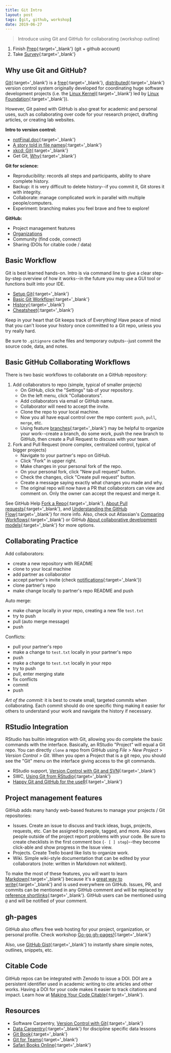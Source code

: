 ```yaml
---
title: Git Intro
layout: post
tags: [git, github, workshop]
date: 2019-06-27
---
```


> Introduce using Git and GitHub for collaborating (workshop outline)

1. Finish [Prep](https://evanwill.github.io/get-git/0-prep.html){:target='_blank'} (git + github account)
2. Take [Survey](https://docs.google.com/forms/d/e/1FAIpQLSeC0XH3vHOAOU9gSMmkdTGrND8PN0AAIo6f5PL5WOAXRWMjNg/viewform?usp=sf_link){:target='_blank'}

## Why use Git and GitHub?

[Git](https://git-scm.com/){:target='_blank'} is a [free](https://www.gnu.org/philosophy/free-sw.en.html){:target='_blank'}, [distributed](https://en.wikipedia.org/wiki/Distributed_version_control){:target='_blank'} version control system originally developed for coordinating huge software development projects (i.e. the [Linux Kernel](https://www.kernel.org/){:target='_blank'} led by [Linux Foundation](https://www.linuxfoundation.org/about){:target='_blank'}). 

However, Git paired with GitHub is also great for academic and personal uses, such as collaborating over code for your research project, drafting articles, or creating lab websites.

**Intro to version control:**

- [notFinal.doc](http://www.phdcomics.com/comics/archive.php?comicid=1531){:target='_blank'}
- [A story told in file names](http://phdcomics.com/comics/archive.php?comicid=1323){:target='_blank'}
- [xkcd: Git](https://xkcd.com/1597/){:target='_blank'}
- Get Git, [Why](https://uidaholib.github.io/get-git/1why.html){:target='_blank'}

**Git for science:**

- Reproducibility: records all steps and participants, ability to share complete history.
- Backup: it is very difficult to delete history--if you commit it, Git stores it with integrity.
- Collaborate: manage complicated work in parallel with multiple people/computers.
- Experiment: branching makes you feel brave and free to explore!

**GitHub:**

- Project management features
- [Organizations](https://evanwill.github.io/_drafts/notes/github-org.html)
- Community (find code, connect)
- Sharing (DOIs for citable code / data)

## Basic Workflow

Git is best learned hands-on. 
Intro is via command line to give a clear step-by-step overview of how it works--in the future you may use a GUI tool or functions built into your IDE.

- [Setup Git](https://evanwill.github.io/get-git/2-setup.html){:target='_blank'}
- [Basic Git Workflow](https://evanwill.github.io/get-git/3-workflow.html){:target='_blank'}
- [History](https://evanwill.github.io/get-git/4-history.html){:target='_blank'}
- [Cheatsheet](https://evanwill.github.io/get-git/cheatsheet.html){:target='_blank'}

Keep in your heart that Git keeps track of Everything! 
Have peace of mind that you can't loose your history once committed to a Git repo, unless you try really hard.

Be sure to `.gitignore` cache files and temporary outputs--just commit the source code, data, and notes.

## Basic GitHub Collaborating Workflows 

There is two basic workflows to collaborate on a GitHub repository:

1. Add collaborators to repo (simple, typical of smaller projects)
    - On GitHub, click the "Settings" tab of your repository.
    - On the left menu, click "Collaborators".
    - Add collaborators via email or GitHub name.
    - Collaborator will need to accept the invite.
    - Clone the repo to your local machine.
    - Now you all have equal control over the repo content: `push`, `pull`, `merge`, etc. 
    - Using feature [branches](https://git-scm.com/book/en/v2/Git-Branching-Branches-in-a-Nutshell){:target='_blank'} may be helpful to organize your work--create a branch, do some work, push the new branch to GitHub, then create a Pull Request to discuss with your team.
2. Fork and Pull Request (more complex, centralized control, typical of bigger projects)
    - Navigate to your partner's repo on GitHub.
    - Click "Fork" in upper right.
    - Make changes in your personal fork of the repo.
    - On your personal fork, click "New pull request" button.
    - Check the changes, click "Create pull request" button.
    - Create a message saying exactly what changes you made and why.
    - The original repo will now have a PR that collaborators can view and comment on. Only the owner can accept the request and merge it.

See GitHub Help [Fork a Repo](https://help.github.com/articles/fork-a-repo/){:target='_blank'}, [About Pull requests](https://help.github.com/articles/about-pull-requests/){:target='_blank'}, and [Understanding the GitHub Flow](https://guides.github.com/introduction/flow/){:target='_blank'} for more info.
Also, check out Atlassian's [Comparing Workflows](https://www.atlassian.com/git/tutorials/comparing-workflows){:target='_blank'} or GitHub [About collaborative development models](https://help.github.com/en/articles/about-collaborative-development-models){:target='_blank'} for more options.

## Collaborating Practice

Add collaborators:

- create a new repository with README
- clone to your local machine 
- add partner as collaborator
- accept partner's invite (check [notifications](https://github.com/notifications){:target='_blank'}) 
- clone partner's repo 
- make change locally to partner's repo README and push

Auto merge:

- make change locally in your repo, creating a new file `test.txt`
- try to push
- pull (auto merge message)
- push

Conflicts:

- pull your partner's repo
- make a change to `test.txt` locally in your partner's repo
- push
- make a change to `test.txt` locally in your repo
- try to push
- pull, enter merging state
- fix conflicts
- commit
- push

*Art of the commit:* it is best to create small, targeted commits when collaborating.
Each commit should do one specific thing making it easier for others to understand your work and navigate the history if necessary.

## RStudio Integration

RStudio has builtin integration with Git, allowing you do complete the basic commands with the interface.
Basically, an RStudio "Project" will equal a Git repo. 
You can directly `clone` a repo from GitHub using *File > New Project > Version Control > Git*.
When you open a Project that is a git repo, you should see the "Git" menu on the interface giving access to the git commands.

- RStudio support, [Version Control with Git and SVN](https://support.rstudio.com/hc/en-us/articles/200532077-Version-Control-with-Git-and-SVN){:target='_blank'}
- SWC, [Using Git from RStudio](https://swcarpentry.github.io/git-novice/14-supplemental-rstudio/index.html){:target='_blank'}
- [Happy Git and GitHub for the useR](https://happygitwithr.com/){:target='_blank'}

## Project management features

GitHub adds many handy web-based features to manage your projects / Git repositories:

- Issues. Create an issue to discuss and track ideas, bugs, projects, requests, etc. Can be assigned to people, tagged, and more. Also allows people outside of the project report problems with your code. Be sure to create checklists in the first comment box (`- [ ] step`)--they become click-able and show progress in the Issue view.
- Projects. Create Trello board like lists to organize work.
- Wiki. Simple wiki-style documentation that can be edited by your collaborators (note: written in Markdown not wikitext).

To make the most of these features, you will want to learn [Markdown](https://help.github.com/articles/basic-writing-and-formatting-syntax/){:target='_blank'} because it's a [great way to write](https://evanwill.github.io/_drafts/notes/writing-markdown.html){:target='_blank'} and is used everywhere on GitHub.
Issues, PR, and commits can be mentioned in any GitHub comment and will be replaced by [reference shortlinks](https://help.github.com/articles/autolinked-references-and-urls/){:target='_blank'}. 
GitHub users can be mentioned using `@` and will be notified of your comment.

## gh-pages

GitHub also offers free web hosting for your project, organization, or personal profile.
Check workshop [Go-go gh-pages!](https://evanwill.github.io/go-go-ghpages/){:target='_blank'}

Also, use [GitHub Gist](https://gist.github.com/){:target='_blank'} to instantly share simple notes, outlines, snippets, etc.

## Citable Code 

GitHub repos can be integrated with Zenodo to issue a DOI. 
DOI are a persistent identifier used in academic writing to cite articles and other works. 
Having a DOI for your code makes it easier to track citations and impact. 
Learn how at [Making Your Code Citable](https://guides.github.com/activities/citable-code/){:target='_blank'}.

## Resources

- Software Carpentry, [Version Control with Git](https://swcarpentry.github.io/git-novice/){:target='_blank'}
- [Data Carpentry](https://www.datacarpentry.org/lessons/){:target='_blank'} for discipline specific data lessons
- [Git Book](https://git-scm.com/book){:target='_blank'}
- [Git for Teams](http://gitforteams.com/){:target='_blank'}
- [Safari Books Online](http://ida.lib.uidaho.edu:2048/login?url=https://www.oreilly.com/library/view/temporary-access/){:target='_blank'}
